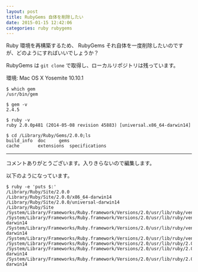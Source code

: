 ```yaml
---
layout: post
title: RubyGems 自体を削除したい
date: 2015-01-15 12:42:06
categories: ruby rubygems
---
```

<!-- {% raw %} -->
<p>Ruby 環境を再構築するため、 RubyGems それ自体を一度削除したいのですが、どのようにすればいいでしょうか？</p>

<p>RubyGems は <code>git clone</code> で取得し、ローカルリポジトリは残っています。</p>

<p>環境: Mac OS X Yosemite 10.10.1</p>

<pre><code>$ which gem
/usr/bin/gem

$ gem -v
2.4.5

$ ruby -v
ruby 2.0.0p481 (2014-05-08 revision 45883) [universal.x86_64-darwin14]

$ cd /Library/Ruby/Gems/2.0.0;ls
build_info  doc     gems
cache       extensions  specifications
</code></pre>

<hr>

<p>コメントありがとうございます。入りきらないので編集します。</p>

<p>以下のようになっています。</p>

<pre><code>$ ruby -e 'puts $:'
/Library/Ruby/Site/2.0.0
/Library/Ruby/Site/2.0.0/x86_64-darwin14
/Library/Ruby/Site/2.0.0/universal-darwin14
/Library/Ruby/Site
/System/Library/Frameworks/Ruby.framework/Versions/2.0/usr/lib/ruby/vendor_ruby/2.0.0
/System/Library/Frameworks/Ruby.framework/Versions/2.0/usr/lib/ruby/vendor_ruby/2.0.0/x86_64-darwin14
/System/Library/Frameworks/Ruby.framework/Versions/2.0/usr/lib/ruby/vendor_ruby/2.0.0/universal-darwin14
/System/Library/Frameworks/Ruby.framework/Versions/2.0/usr/lib/ruby/vendor_ruby
/System/Library/Frameworks/Ruby.framework/Versions/2.0/usr/lib/ruby/2.0.0
/System/Library/Frameworks/Ruby.framework/Versions/2.0/usr/lib/ruby/2.0.0/x86_64-darwin14
/System/Library/Frameworks/Ruby.framework/Versions/2.0/usr/lib/ruby/2.0.0/universal-darwin14
</code></pre>
<!-- {% endraw %} -->
